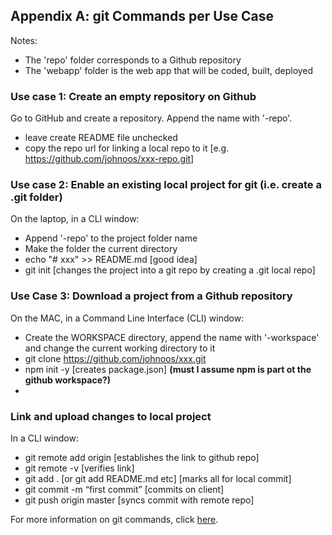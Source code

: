 ## Appendix A: git Commands per Use Case
Notes:
   * The 'repo' folder corresponds to a Github repository
   * The 'webapp' folder is the web app that will be coded, built, deployed

### Use case 1: Create an empty repository on Github
Go to GitHub and create a repository. Append the name with '-repo'.
   * leave create README file unchecked
   * copy the repo url for linking a local repo to it [e.g. https://github.com/johnoos/xxx-repo.git]
   
### Use case 2: Enable an existing local project for git (i.e. create a .git folder) 
On the laptop, in a CLI window:
   * Append '-repo' to the project folder name
   * Make the folder the current directory
   * echo "# xxx" >> README.md [good idea]
   * git init [changes the project into a git repo by creating a .git local repo]

### Use Case 3: Download a project from a Github repository
On the MAC, in a Command Line Interface (CLI) window:
   * Create the WORKSPACE directory, append the name with '-workspace' and change the current working directory to it
   * git clone https://github.com/johnoos/xxx.git
   * npm init -y [creates package.json]             **(must I assume npm is part ot the github workspace?)**
   * 

### Link and upload changes to local project
In a CLI window:
   
   * git remote add origin <url> [establishes the link to github repo]
   * git remote -v [verifies link]
   * git add . [or git add README.md etc] [marks all for local commit]
   * git commit -m “first commit” [commits on client]
   * git push origin master [syncs commit with remote repo]
   



   

For more information on git commands, click [here](https://www.freecodecamp.org/news/git-cheat-sheet-and-best-practices-c6ce5321f52/).  
